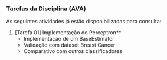### Tarefas da Disciplina (AVA)

As seguintes atividades já estão disponibilizadas para consulta:

1. [Tarefa 01] Implementação do Perceptron**
    * Implementação de um BaseEstimator
    * Validação com dataset Breast Cancer
    * Comparativo com outros classificadores
